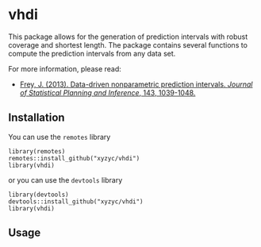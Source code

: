 # vhdi

This package allows for the generation of prediction intervals with robust coverage and shortest length. The package contains several functions to compute the prediction intervals from any data set.

For more information, please read:

-   [Frey, J. (2013). Data-driven nonparametric prediction intervals. *Journal of Statistical Planning and Inference*, 143, 1039-1048.](https://doi.org/10.1016/j.jspi.2013.01.004)

## Installation

You can use the ``remotes`` library

    library(remotes)
    remotes::install_github("xyzyc/vhdi")
    library(vhdi)

or you can use the ``devtools`` library

    library(devtools)
    devtools::install_github("xyzyc/vhdi")
    library(vhdi)

## Usage

